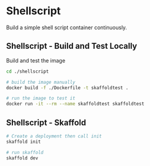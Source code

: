 # Shellscript

Build a simple shell script container continuously.  

## Shellscript - Build and Test Locally

Build and test the image

```sh
cd ./shellscript

# build the image manually
docker build -f ./Dockerfile -t skaffoldtest .

# run the image to test it
docker run -it --rm --name skaffoldtest skaffoldtest 
```

## Shellscript - Skaffold

```sh
# Create a deployment then call init
skaffold init        
```

```sh
# run skaffold
skaffold dev 
```
